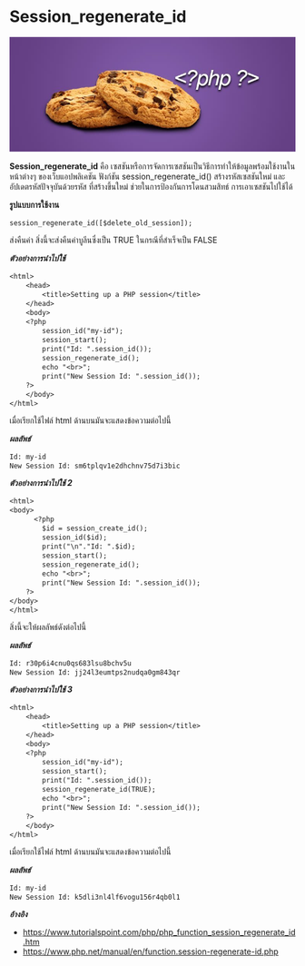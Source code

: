 Session_regenerate_id
===================

![](../images/cookie.jpg)

 **Session_regenerate_id** คือ เซสชันหรือการจัดการเซสชันเป็นวิธีการทำให้ข้อมูลพร้อมใช้งานในหน้าต่างๆ
 ของเว็บแอปพลิเคชัน ฟังก์ชัน session_regenerate_id() สร้างรหัสเซสชันใหม่ และอัปเดตรหัสปัจจุบันด้วยรหัส
 ที่สร้างขึ้นใหม่ ช่วยในการป้องกันการโดนสวมสิทธ์ การเอาเซสชันไปใช้ได้

 **รูปแบบการใช้งาน**

    session_regenerate_id([$delete_old_session]);

ส่งคืนค่า
สิ่งนี้จะส่งคืนค่าบูลีนซึ่งเป็น TRUE ในกรณีที่สำเร็จเป็น FALSE

***ตัวอย่างการนำไปใช้*** 

    <html>   
        <head>
            <title>Setting up a PHP session</title>
        </head>   
        <body>
        <?php  
            session_id("my-id");
            session_start();   
            print("Id: ".session_id());
            session_regenerate_id();
            echo "<br>";
            print("New Session Id: ".session_id());         
        ?>
        </body>   
    </html>

เมื่อเรียกใช้ไฟล์ html ด้านบนมันจะแสดงข้อความต่อไปนี้

***ผลลัพธ์***

    Id: my-id
    New Session Id: sm6tplqv1e2dhchnv75d7i3bic

***ตัวอย่างการนำไปใช้ 2***

    <html>
    <body>
          <?php
            $id = session_create_id(); 
            session_id($id);
            print("\n"."Id: ".$id);
            session_start();  
            session_regenerate_id();
            echo "<br>";
            print("New Session Id: ".session_id());     
        ?>
    </body>
    </html>

สิ่งนี้จะให้ผลลัพธ์ดังต่อไปนี้

***ผลลัพธ์***

    Id: r30p6i4cnu0qs683lsu8bchv5u
    New Session Id: jj24l3eumtps2nudqa0gm843qr

***ตัวอย่างการนำไปใช้ 3***

    <html>   
        <head>
            <title>Setting up a PHP session</title>
        </head>   
        <body>
        <?php  
            session_id("my-id");
            session_start();   
            print("Id: ".session_id());
            session_regenerate_id(TRUE);
            echo "<br>";
            print("New Session Id: ".session_id());         
        ?>
        </body>   
    </html>

เมื่อเรียกใช้ไฟล์ html ด้านบนมันจะแสดงข้อความต่อไปนี้

***ผลลัพธ์***

    Id: my-id
    New Session Id: k5dli3nl4lf6vogu156r4qb0l1

***อ้างอิง***
- <https://www.tutorialspoint.com/php/php_function_session_regenerate_id.htm>
- <https://www.php.net/manual/en/function.session-regenerate-id.php>